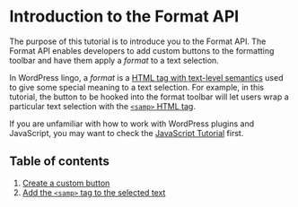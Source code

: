 # Introduction to the Format API

The purpose of this tutorial is to introduce you to the Format API. The Format API enables developers to add custom buttons to the formatting toolbar and have them apply a _format_ to a text selection.

In WordPress lingo, a _format_ is a [HTML tag with text-level semantics](https://www.w3.org/TR/html5/textlevel-semantics.html#text-level-semantics-usage-summary) used to give some special meaning to a text selection. For example, in this tutorial, the button to be hooked into the format toolbar will let users wrap a particular text selection with the [`<samp>` HTML tag](https://developer.mozilla.org/en-US/docs/Web/HTML/Element/samp).

If you are unfamiliar with how to work with WordPress plugins and JavaScript, you may want to check the [JavaScript Tutorial](/docs/designers-developers/developers/tutorials/javascript/readme.md) first.

## Table of contents

1. [Create a custom button](/docs/designers-developers/developers/tutorials/format-api/1-custom-button.md)
2. [Add the `<samp>` tag to the selected text](/docs/designers-developers/developers/tutorials/format-api/2-add-html-tag.md)
